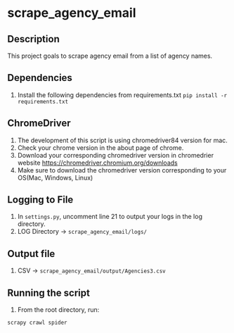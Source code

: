 # scrape_agency_email

## Description
This project goals to scrape agency email from a list of agency names.

## Dependencies
1. Install the following dependencies from requirements.txt
    `pip install -r requirements.txt`
    
## ChromeDriver
1. The development of this script is using chromedriver84 version for mac.
2. Check your chrome version in the about page of chrome.
3. Download your corresponding chromedriver version in chromedrier website https://chromedriver.chromium.org/downloads
4. Make sure to download the chromedriver version corresponding to your OS(Mac, Windows, Linux)

## Logging to File
1. In `settings.py`, uncomment line 21 to output your logs in the log directory.
2. LOG Directory -> `scrape_agency_email/logs/`

## Output file
1. CSV  -> `scrape_agency_email/output/Agencies3.csv`

## Running the script
1. From the root directory, run:
```
scrapy crawl spider
```

